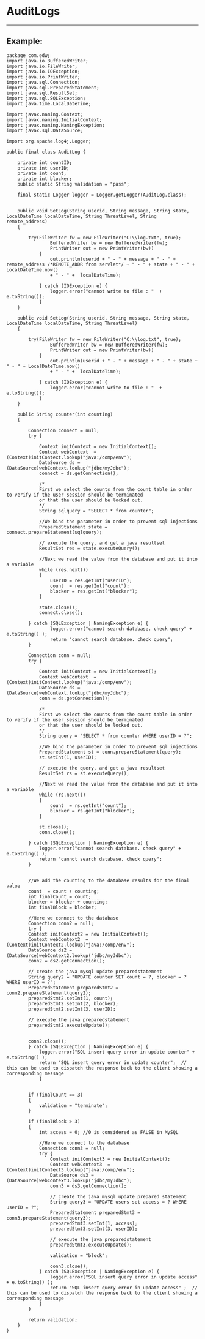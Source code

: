 # AuditLogs
-------

## Example:


	package com.edw;
	import java.io.BufferedWriter;
	import java.io.FileWriter;
	import java.io.IOException;
	import java.io.PrintWriter;
	import java.sql.Connection;
	import java.sql.PreparedStatement;
	import java.sql.ResultSet;
	import java.sql.SQLException;
	import java.time.LocalDateTime;

	import javax.naming.Context;
	import javax.naming.InitialContext;
	import javax.naming.NamingException;
	import javax.sql.DataSource;

	import org.apache.log4j.Logger;

	public final class AuditLog {
	
		private int countID;
		private int userID; 
		private int count; 
		private int blocker; 
		public static String validation = "pass"; 
		
		final static Logger logger = Logger.getLogger(AuditLog.class);
		
		
		public void SetLog(String userid, String message, String state, LocalDateTime localDateTime, String ThreatLevel, String remote_address)
		{

			try(FileWriter fw = new FileWriter("C:\\log.txt", true);
					BufferedWriter bw = new BufferedWriter(fw);
					PrintWriter out = new PrintWriter(bw))
				{
					out.println(userid + " - " + message + " - " + remote_address /*REMOTE_ADDR from servlet*/ + " - " + state + " - " + LocalDateTime.now()
					+ " - " +  localDateTime);

				} catch (IOException e) {
					logger.error("cannot write to file : "  + e.toString());
				}		
		}
		
		public void SetLog(String userid, String message, String state, LocalDateTime localDateTime, String ThreatLevel)
		{
			
			try(FileWriter fw = new FileWriter("C:\\log.txt", true);
					BufferedWriter bw = new BufferedWriter(fw);
					PrintWriter out = new PrintWriter(bw))
				{
					out.println(userid + " - " + message + " - " + state + " - " + LocalDateTime.now()
					+ " - " +  localDateTime);

				} catch (IOException e) {
					logger.error("cannot write to file : "  + e.toString());
				}		
		}
		
		public String counter(int counting)
		{

			Connection connect = null;
			try {
				
				Context initContext = new InitialContext();
				Context webContext  = (Context)initContext.lookup("java:/comp/env");
				DataSource ds = (DataSource)webContext.lookup("jdbc/myJdbc");
				connect = ds.getConnection();			
				
				/*
				First we select the counts from the count table in order to verify if the user session should be terminated
				or that the user should be locked out.
				*/
				String sqlquery = "SELECT * from counter";
			
				//We bind the parameter in order to prevent sql injections
				PreparedStatement state = connect.prepareStatement(sqlquery);
				
				// execute the query, and get a java resultset
				ResultSet res = state.executeQuery();
				
				//Next we read the value from the database and put it into a variable
				while (res.next())
				{
					userID = res.getInt("userID");
					count  = res.getInt("count");
					blocker = res.getInt("blocker");
				}
				
				state.close();
				connect.close();
				
			} catch (SQLException | NamingException e) {
					logger.error("cannot search database. check query" + e.toString() );
					return "cannot search database. check query"; 
			}
			
			Connection conn = null;
			try {
				
				Context initContext = new InitialContext();
				Context webContext  = (Context)initContext.lookup("java:/comp/env");
				DataSource ds = (DataSource)webContext.lookup("jdbc/myJdbc");
				conn = ds.getConnection();			
				
				/*
				First we select the counts from the count table in order to verify if the user session should be terminated
				or that the user should be locked out.
				*/
				String query = "SELECT * from counter WHERE userID = ?";
			
				//We bind the parameter in order to prevent sql injections
				PreparedStatement st = conn.prepareStatement(query);
				st.setInt(1, userID);
				
				// execute the query, and get a java resultset
				ResultSet rs = st.executeQuery();
				
				//Next we read the value from the database and put it into a variable
				while (rs.next())
				{
					count  = rs.getInt("count");
					blocker = rs.getInt("blocker");
				}
				
				st.close();
				conn.close();
			
			} catch (SQLException | NamingException e) {
				logger.error("cannot search database. check query" + e.toString() );
				return "cannot search database. check query"; 
			}
			
			
			//We add the counting to the database results for the final value
			count  = count + counting; 
			int finalCount = count;
			blocker = blocker + counting;
			int finalBlock = blocker;
			
			//Here we connect to the database  
			Connection conn2 = null;
			try {
			Context initContext2 = new InitialContext();
			Context webContext2  = (Context)initContext2.lookup("java:/comp/env");
			DataSource ds2 = (DataSource)webContext2.lookup("jdbc/myJdbc");
			conn2 = ds2.getConnection();	
			
			// create the java mysql update preparedstatement
			String query2 = "UPDATE counter SET count = ?, blocker = ? WHERE userID = ?";
			PreparedStatement preparedStmt2 = conn2.prepareStatement(query2);
			preparedStmt2.setInt(1, count);
			preparedStmt2.setInt(2, blocker);
			preparedStmt2.setInt(3, userID);

			// execute the java preparedstatement
			preparedStmt2.executeUpdate();
			
			
			conn2.close();
			} catch (SQLException | NamingException e) {
				logger.error("SQL insert query error in update counter" + e.toString() );
				return "SQL insert query error in update counter";  // this can be used to dispatch the response back to the client showing a corresponding message
				} 
			
			
			if (finalCount == 3)
			{
				validation = "terminate";        	
			}

			if (finalBlock > 3)
			{        	
				int access = 0; //0 is considered as FALSE in MySQL
				
				//Here we connect to the database  
				Connection conn3 = null;
				try {
					Context initContext3 = new InitialContext();
					Context webContext3  = (Context)initContext3.lookup("java:/comp/env");
					DataSource ds3 = (DataSource)webContext3.lookup("jdbc/myJdbc");
					conn3 = ds3.getConnection();	
					
					// create the java mysql update prepared statement
					String query3 = "UPDATE users set access = ? WHERE userID = ?";
					PreparedStatement preparedStmt3 = conn3.prepareStatement(query3);
					preparedStmt3.setInt(1, access);
					preparedStmt3.setInt(3, userID);

					// execute the java preparedstatement
					preparedStmt3.executeUpdate();
					
					validation = "block";
					
					conn3.close();
				} catch (SQLException | NamingException e) {    					    			
					logger.error("SQL insert query error in update access" + e.toString() );
					return "SQL insert query error in update access" ;  // this can be used to dispatch the response back to the client showing a corresponding message   		    		
				}	
			}
			
			return validation;    		
		}		
	}

